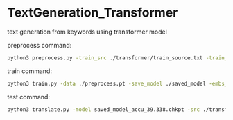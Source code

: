 # TextGeneration_Transformer
text generation from keywords using transformer model

preprocess command:
```bash
python3 preprocess.py -train_src ./transformer/train_source.txt -train_tgt ./transformer/train_target.txt -valid_src ./transformer/valid_source.txt -valid_tgt ./transformer/valid_target.txt -save_data preprocess.pt -max_len 1000
```

train command: 
```bash
python3 train.py -data ./preprocess.pt -save_model ./saved_model -embs_share_weight -proj_share_weight -emb_path ./glove.6B.300d.txt -log ./log_model -save_mode best -epoch 20 -no_cuda
```

test command:
```bash
python3 translate.py -model saved_model_accu_39.338.chkpt -src ./transformer/valid_source.txt -vocab ./transformer/preprocess.pt -output ./valid_pred.txt -no_cuda
```
